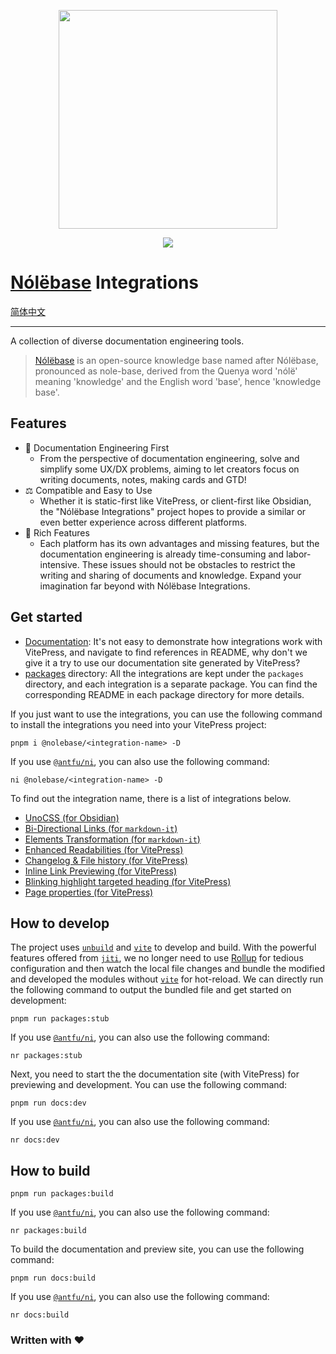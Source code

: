 <p align="center">
  <img width="350" src="https://user-images.githubusercontent.com/19204772/193437443-b5e04990-9957-4339-a83c-72b33307dbff.png">
</p>

<p align="center">
  <a href="https://opensource.org/licenses/MIT"><img src="https://img.shields.io/badge/License-MIT-green.svg" /></a>
</p>

# [Nólëbase](https://github.com/nolebase/nolebase) Integrations

[简体中文](./README.zh-CN.md)

---

A collection of diverse documentation engineering tools.

> [Nólëbase](https://github.com/nolebase/nolebase) is an open-source knowledge base named after Nólëbase, pronounced as nole-base, derived from the Quenya word 'nólë' meaning 'knowledge' and the English word 'base', hence 'knowledge base'.

## Features

- 🚀 Documentation Engineering First
  - From the perspective of documentation engineering, solve and simplify some UX/DX problems, aiming to let creators focus on writing documents, notes, making cards and GTD!
- ⚖️ Compatible and Easy to Use
  - Whether it is static-first like VitePress, or client-first like Obsidian, the "Nólëbase Integrations" project hopes to provide a similar or even better experience across different platforms.
- 🧩 Rich Features
  - Each platform has its own advantages and missing features, but the documentation engineering is already time-consuming and labor-intensive. These issues should not be obstacles to restrict the writing and sharing of documents and knowledge. Expand your imagination far beyond with Nólëbase Integrations.

## Get started

- [Documentation](https://nolebase-integrations.ayaka.io/): It's not easy to demonstrate how integrations work with VitePress, and navigate to find references in README, why don't we give it a try to use our documentation site generated by VitePress?
- [packages](./packages) directory: All the integrations are kept under the `packages` directory, and each integration is a separate package. You can find the corresponding README in each package directory for more details.

If you just want to use the integrations, you can use the following command to install the integrations you need into your VitePress project:

```shell
pnpm i @nolebase/<integration-name> -D
```

If you use [`@antfu/ni`](https://github.com/antfu/ni), you can also use the following command:

```shell
ni @nolebase/<integration-name> -D
```

To find out the integration name, there is a list of integrations below.

- [UnoCSS (for Obsidian)](https://github.com/nolebase/obsidian-plugin-unocss)
- [Bi-Directional Links (for `markdown-it`)](./packages/markdown-it-bi-directional-links/README.md)
- [Elements Transformation (for `markdown-it`)](./packages/markdown-it-element-transform/README.md)
- [Enhanced Readabilities (for VitePress)](./packages/vitepress-plugin-enhanced-readabilities/README.md)
- [Changelog & File history (for VitePress)](./packages/vitepress-plugin-git-changelog/README.md)
- [Inline Link Previewing (for VitePress)](./packages/vitepress-plugin-inline-link-preview/README.md)
- [Blinking highlight targeted heading (for VitePress)](./packages/vitepress-plugin-highlight-targeted-heading/README.md)
- [Page properties (for VitePress)](./packages/vitepress-plugin-page-properties/README.md)

## How to develop

The project uses [`unbuild`](https://github.com/unjs/unbuild) and [`vite`](https://github.com/vitejs/vite) to develop and build. With the powerful features offered from [`jiti`](https://github.com/unjs/jiti), we no longer need to use [Rollup](https://rollupjs.org/) for tedious configuration and then watch the local file changes and bundle the modified and developed the modules without [`vite`](https://github.com/vitejs/vite) for hot-reload. We can directly run the following command to output the bundled file and get started on development:

```shell
pnpm run packages:stub
```

If you use [`@antfu/ni`](https://github.com/antfu/ni), you can also use the following command:

```shell
nr packages:stub
```

Next, you need to start the the documentation site (with VitePress) for previewing and development. You can use the following command:

```shell
pnpm run docs:dev
```

If you use [`@antfu/ni`](https://github.com/antfu/ni), you can also use the following command:

```shell
nr docs:dev
```

## How to build

```shell
pnpm run packages:build
```

If you use [`@antfu/ni`](https://github.com/antfu/ni), you can also use the following command:

```shell
nr packages:build
```

To build the documentation and preview site, you can use the following command:

```shell
pnpm run docs:build
```

If you use [`@antfu/ni`](https://github.com/antfu/ni), you can also use the following command:

```shell
nr docs:build
```

### Written with ♥
